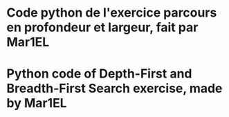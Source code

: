 # Code python de l'exercice parcours en profondeur et largeur, fait par Mar1EL 
# Python code of Depth-First and Breadth-First Search exercise, made by Mar1EL
